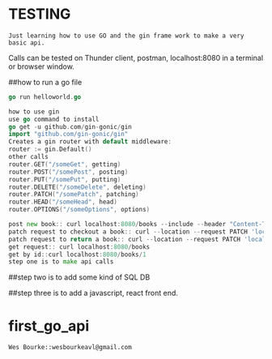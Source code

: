# TESTING

```
Just learning how to use GO and the gin frame work to make a very basic api.
```

Calls can be tested on Thunder client, postman, localhost:8080 in a terminal or browser window.

##how to run a go file

```go
go run helloworld.go
```

```go
how to use gin
use go command to install
go get -u github.com/gin-gonic/gin
import "github.com/gin-gonic/gin"
Creates a gin router with default middleware:
router := gin.Default()
other calls
router.GET("/someGet", getting)
router.POST("/somePost", posting)
router.PUT("/somePut", putting)
router.DELETE("/someDelete", deleting)
router.PATCH("/somePatch", patching)
router.HEAD("/someHead", head)
router.OPTIONS("/someOptions", options)
```

```go
post new book:: curl localhost:8080/books --include --header "Content-Type: application/json" -d @body.json --request "POST"
patch request to checkout a book:: curl --location --request PATCH 'localhost:8080/checkout?id=2'
patch request to return a book:: curl --location --request PATCH 'localhost:8080/return?id=2'
get request:: curl localhost:8080/books
get by id::curl localhost:8080/books/1
step one is to make api calls
```

##step two is to add some kind of SQL DB

##step three is to add a javascript, react front end.

# first_go_api

```
Wes Bourke::wesbourkeavl@gmail.com
```
